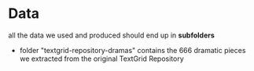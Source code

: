 # Data
all the data we used and produced should end up in **subfolders**

* folder "textgrid-repository-dramas" contains the 666 dramatic pieces we
  extracted from the original TextGrid Repository

